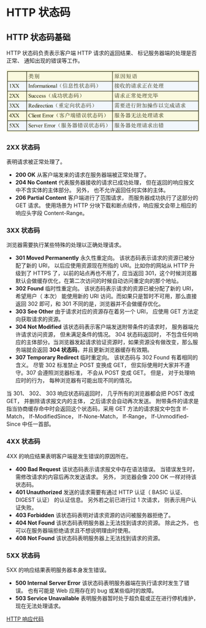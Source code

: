 # HTTP 状态码

## HTTP 状态码基础

HTTP 状态码负责表示客户端 HTTP 请求的返回结果、 标记服务器端的处理是否正常、 通知出现的错误等工作。

![web](./assets/http5.png)

### 2XX 状态码

表明请求被正常处理了。

- **200 OK** 从客户端发来的请求在服务器端被正常处理了。
- **204 No Content** 代表服务器接收的请求已成功处理， 但在返回的响应报文中不含实体的主体部分。 另外， 也不允许返回任何实体的主体。
- **206 Partial Content** 客户端进行了范围请求， 而服务器成功执行了这部分的 GET 请求。 使用场景为 HTTP 分块下载和断点续传，响应报文会带上相应的响应头字段 Content-Range。

### 3XX 状态码

浏览器需要执行某些特殊的处理以正确处理请求。

- **301 Moved Permanently** 永久性重定向。 该状态码表示请求的资源已被分配了新的 URI， 以后应使用资源现在所指的 URI。比如你的网站从 HTTP 升级到了 HTTPS 了，以前的站点再也不用了，应当返回 301，这个时候浏览器默认会做缓存优化，在第二次访问的时候自动访问重定向的那个地址。
- **302 Found** 临时性重定向。 该状态码表示请求的资源已被分配了新的 URI， 希望用户（ 本次） 能使用新的 URI 访问。而如果只是暂时不可用，那么直接返回 302 即可，和 301 不同的是，浏览器并不会做缓存优化。
- **303 See Other** 由于请求对应的资源存在着另一个 URI， 应使用 GET 方法定向获取请求的资源。
- **304 Not Modified** 该状态码表示客户端发送附带条件的请求时， 服务器端允许请求访问资源， 但未满足条件的情况。 304 状态码返回时， 不包含任何响应的主体部分。当浏览器发起请求验证资源时，如果资源没有做改变，那么服务端就会返回 **304 状态码**，并且更新浏览器缓存有效期。
- **307 Temporary Redirect** 临时重定向。 该状态码与 302 Found 有着相同的含义。 尽管 302 标准禁止 POST 变换成 GET， 但实际使用时大家并不遵守。307 会遵照浏览器标准， 不会从 POST 变成 GET。 但是， 对于处理响应时的行为， 每种浏览器有可能出现不同的情况。

当 301、 302、 303 响应状态码返回时， 几乎所有的浏览器都会把 POST 改成 GET， 并删除请求报文内的主体， 之后请求会自动再次发送。
附带条件的请求是指当协商缓存命中时会返回这个状态码，采用 GET 方法的请求报文中包含 If-Match， If-ModifiedSince， If-None-Match， If-Range， If-Unmodified-Since 中任一首部。

### 4XX 状态码

4XX 的响应结果表明客户端是发生错误的原因所在。

- **400 Bad Request** 该状态码表示请求报文中存在语法错误。 当错误发生时， 需修改请求的内容后再次发送请求。 另外， 浏览器会像 200 OK 一样对待该状态码。
- **401 Unauthorized** 发送的请求需要有通过 HTTP 认证（ BASIC 认证、DIGEST 认证） 的认证信息。 另外若之前已进行过 1 次请求， 则表示用户认证失败。
- **403 Forbidden** 该状态码表明对请求资源的访问被服务器拒绝了。
- **404 Not Found** 该状态码表明服务器上无法找到请求的资源。 除此之外， 也可以在服务器端拒绝请求且不想说明理由时使用。
- **408 Not Found** 该状态码表明服务器上无法找到请求的资源。

### 5XX 状态码

5XX 的响应结果表明服务器本身发生错误。

- **500 Internal Server Error** 该状态码表明服务器端在执行请求时发生了错误。 也有可能是 Web 应用存在的 bug 或某些临时的故障。
- **503 Service Unavailable** 表明服务器暂时处于超负载或正在进行停机维护， 现在无法处理请求。

[HTTP 响应代码](https://developer.mozilla.org/zh-CN/docs/Web/HTTP/Status)
